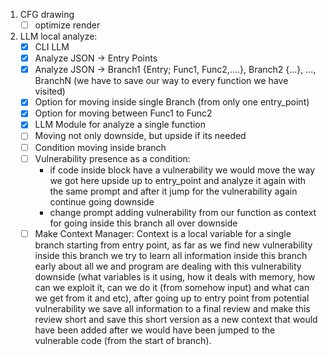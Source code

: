 1. CFG drawing
	- [ ] optimize render
2. LLM local analyze:
	- [x] CLI LLM
	- [x] Analyze JSON -> Entry Points
	- [x] Analyze JSON -> Branch1 {Entry; Func1, Func2,....}, Branch2 {...}, ..., BranchN (we have to save our way to every function we have visited)
	- [x] Option for moving inside single Branch (from only one entry_point)
	- [x] Option for moving between Func1 to Func2
	- [x] LLM Module for analyze a single function
	- [ ] Moving not only downside, but upside if its needed
	- [ ] Condition moving inside branch
	- [ ] Vulnerability presence as a condition: 
		- if code inside block have a vulnerability we would move the way we got here upside up to entry_point and analyze it again with the same prompt and after it jump for the vulnerability again continue going downside 
		- change prompt adding vulnerability from our function as context for going inside this branch all over downside 
	- [ ] Make Context Manager: Context is a local variable for a single branch starting from entry point, as far as we find new vulnerability inside this branch we try to learn all information inside this branch early about all we and program are dealing with this vulnerability downside (what variables is it using, how it deals with memory, how can we exploit it, can we do it (from somehow input) and what can we get from it and etc), after going up to entry point from potential vulnerability we save all information to a final review and make this review short and save this short version as a new context that would have been added after we would have been jumped to the vulnerable code (from the start of branch).  
